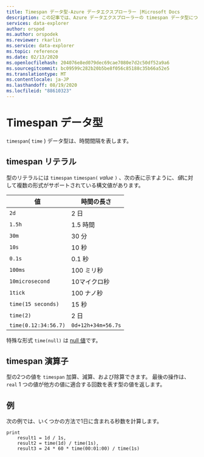 ```yaml
---
title: Timespan データ型-Azure データエクスプローラー |Microsoft Docs
description: この記事では、Azure データエクスプローラーの timespan データ型について説明します。
services: data-explorer
author: orspod
ms.author: orspodek
ms.reviewer: rkarlin
ms.service: data-explorer
ms.topic: reference
ms.date: 02/13/2020
ms.openlocfilehash: 204076e8ed079dec69cae7080e7d2c50df52a9a6
ms.sourcegitcommit: bc09599c282b20b5be8f056c85188c35b66a52e5
ms.translationtype: MT
ms.contentlocale: ja-JP
ms.lasthandoff: 08/19/2020
ms.locfileid: "88610323"
---
```

# <a name="the-timespan-data-type"></a>Timespan データ型

`timespan`( `time` ) データ型は、時間間隔を表します。

## <a name="timespan-literals"></a>timespan リテラル

型のリテラルには `timespan` `timespan(` *value* `)` 、次の表に示すように、*値*に対して複数の形式がサポートされている構文値があります。

|値|時間の長さ|
---|---
`2d`|2 日
`1.5h`|1.5 時間
`30m`|30 分
`10s`|10 秒
`0.1s`|0.1 秒
`100ms`| 100 ミリ秒
`10microsecond`|10マイクロ秒
`1tick`|100 ナノ秒
`time(15 seconds)`|15 秒
`time(2)`| 2 日
`time(0.12:34:56.7)`|`0d+12h+34m+56.7s`

特殊な形式 `time(null)` は [null 値](null-values.md)です。

## <a name="timespan-operators"></a>timespan 演算子

型の2つの値を `timespan` 加算、減算、および除算できます。
最後の操作は、 `real` 1 つの値が他方の値に適合する回数を表す型の値を返します。

## <a name="examples"></a>例

次の例では、いくつかの方法で1日に含まれる秒数を計算します。

```kusto
print
    result1 = 1d / 1s,
    result2 = time(1d) / time(1s),
    result3 = 24 * 60 * time(00:01:00) / time(1s)
```